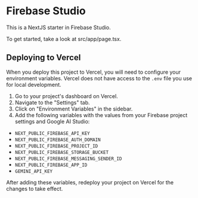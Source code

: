# Firebase Studio

This is a NextJS starter in Firebase Studio.

To get started, take a look at src/app/page.tsx.

## Deploying to Vercel

When you deploy this project to Vercel, you will need to configure your environment variables. Vercel does not have access to the `.env` file you use for local development.

1.  Go to your project's dashboard on Vercel.
2.  Navigate to the "Settings" tab.
3.  Click on "Environment Variables" in the sidebar.
4.  Add the following variables with the values from your Firebase project settings and Google AI Studio:

*   `NEXT_PUBLIC_FIREBASE_API_KEY`
*   `NEXT_PUBLIC_FIREBASE_AUTH_DOMAIN`
*   `NEXT_PUBLIC_FIREBASE_PROJECT_ID`
*   `NEXT_PUBLIC_FIREBASE_STORAGE_BUCKET`
*   `NEXT_PUBLIC_FIREBASE_MESSAGING_SENDER_ID`
*   `NEXT_PUBLIC_FIREBASE_APP_ID`
*   `GEMINI_API_KEY`

After adding these variables, redeploy your project on Vercel for the changes to take effect.
